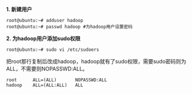 **1. 新建用户**

```
root@ubuntu:~# adduser hadoop
root@ubuntu:~# passwd hadoop #为hadoop用户设置密码
```

**2. 为hadoop用户添加sudo权限**

```
root@ubuntu:~# sudo vi /etc/sudoers
```

把root那行复制后改成hadoop，hadoop就有了sudo权限，需要sudo密码则为ALL，不需要则NOPASSWD:ALL。

```
root      ALL=(ALL)       NOPASSWD:ALL
hadoop    ALL=(ALL:ALL)   ALL
```